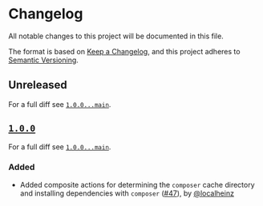 # Changelog

All notable changes to this project will be documented in this file.

The format is based on [Keep a Changelog](https://keepachangelog.com/en/1.0.0/), and this project adheres to [Semantic Versioning](https://semver.org/spec/v2.0.0.html).

## Unreleased

For a full diff see [`1.0.0...main`][1.0.0...main].

## [`1.0.0`][1.0.0]

For a full diff see [`1.0.0...main`][1.0.0...main].

### Added

- Added composite actions for determining the `composer` cache directory and installing dependencies with `composer` ([#47]), by [@localheinz]

[1.0.0]: https://github.com/ergebnis/.github/releases/tag/1.0.0

[ca7f15d...1.0.0]: https://github.com/ergebnis/php-package-template/compare/ca7f15d...1.0.0
[1.0.0...main]: https://github.com/ergebnis/php-package-template/compare/1.0.0...main

[#47]: https://github.com/ergebnis/.github/pull/47

[@localheinz]: https://github.com/localheinz
